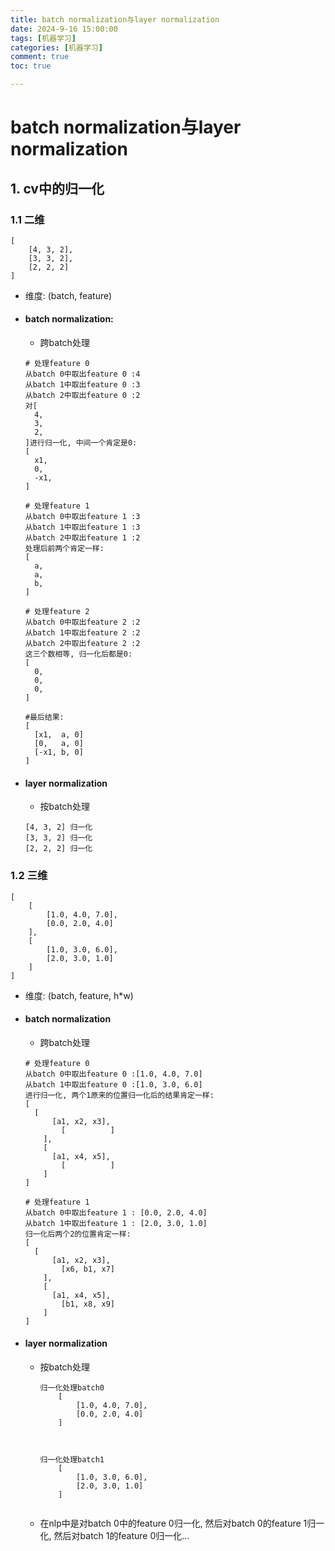 ```yaml
---
title: batch normalization与layer normalization
date: 2024-9-16 15:00:00
tags: [机器学习]
categories: [机器学习]
comment: true
toc: true

---
```


#### 

<!--more-->

# batch normalization与layer normalization

## 1. cv中的归一化

### 1.1 二维

```
[
	[4, 3, 2],
	[3, 3, 2],
	[2, 2, 2]
]
```

- 维度: (batch, feature)

- #### batch normalization:

  - 跨batch处理

  ```
  # 处理feature 0
  从batch 0中取出feature 0 :4
  从batch 1中取出feature 0 :3
  从batch 2中取出feature 0 :2
  对[
  	4,
  	3,
  	2,
  ]进行归一化, 中间一个肯定是0:
  [
  	x1,
  	0,
  	-x1,
  ]
  
  # 处理feature 1
  从batch 0中取出feature 1 :3
  从batch 1中取出feature 1 :3
  从batch 2中取出feature 1 :2
  处理后前两个肯定一样:
  [
  	a, 
  	a, 
  	b,
  ]
  
  # 处理feature 2
  从batch 0中取出feature 2 :2
  从batch 1中取出feature 2 :2
  从batch 2中取出feature 2 :2
  这三个数相等, 归一化后都是0:
  [
  	0,
  	0,
  	0,
  ]
  
  #最后结果:
  [
  	[x1,  a, 0]
  	[0,   a, 0]
  	[-x1, b, 0]
  ]
  ```

- #### layer normalization

  - 按batch处理

  ```
  [4, 3, 2] 归一化
  [3, 3, 2] 归一化
  [2, 2, 2] 归一化
  ```




### 1.2 三维

```
[
	[
		[1.0, 4.0, 7.0],
        [0.0, 2.0, 4.0]
    ],
    [
    	[1.0, 3.0, 6.0],
        [2.0, 3.0, 1.0]
    ]
]

```

- 维度: (batch, feature, h*w)

- #### batch normalization

  - 跨batch处理

  ```
  # 处理feature 0
  从batch 0中取出feature 0 :[1.0, 4.0, 7.0]
  从batch 1中取出feature 0 :[1.0, 3.0, 6.0]
  进行归一化, 两个1原来的位置归一化后的结果肯定一样:
  [
  	[
  		[a1, x2, x3],
          [          ]
      ],
      [
      	[a1, x4, x5],
          [          ]
      ]
  ]
  
  # 处理feature 1
  从batch 0中取出feature 1 : [0.0, 2.0, 4.0]
  从batch 1中取出feature 1 : [2.0, 3.0, 1.0]
  归一化后两个2的位置肯定一样:
  [
  	[
  		[a1, x2, x3],
          [x6, b1, x7]
      ],
      [
      	[a1, x4, x5],
          [b1, x8, x9]
      ]
  ]
  ```

- #### layer normalization
  - 按batch处理

    ```
    归一化处理batch0
    	[
    		[1.0, 4.0, 7.0],
            [0.0, 2.0, 4.0]
    	]
    
    	
    	
    归一化处理batch1
        [
        	[1.0, 3.0, 6.0],
            [2.0, 3.0, 1.0]
        ]
    
    
    ```

  - 在nlp中是对batch 0中的feature 0归一化, 然后对batch 0的feature 1归一化, 然后对batch 1的feature 0归一化...